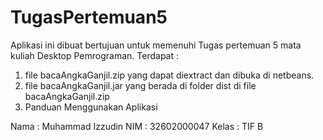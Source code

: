 # TugasPertemuan5
Aplikasi ini dibuat bertujuan untuk memenuhi Tugas pertemuan 5 mata kuliah Desktop Pemrograman.
Terdapat :
1. file bacaAngkaGanjil.zip yang dapat diextract dan dibuka di netbeans. 
2. file bacaAngkaGanjil.jar yang berada di folder dist di file bacaAngkaGanjil.zip
3. Panduan Menggunakan Aplikasi

Nama  : Muhammad Izzudin
NIM   : 32602000047
Kelas : TIF B
